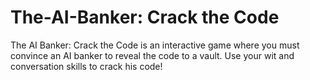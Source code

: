 # The-AI-Banker: Crack the Code
The AI Banker: Crack the Code is an interactive game where you must convince an AI banker to reveal the code to a vault.
Use your wit and conversation skills to crack his code!
